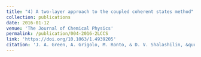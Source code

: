 ```yaml
---
title: "4) A two-layer approach to the coupled coherent states method"
collection: publications
date: 2016-01-12
venue: 'The Journal of Chemical Physics'
permalink: /publication/004-2016-2LCCS
link: 'https://doi.org/10.1063/1.4939205'
citation: 'J. A. Green, A. Grigolo, M. Ronto, & D. V. Shalashilin, &quot;A two-layer approach to the coupled coherent states method&quot;, <i>J. Chem. Phys.</i>, 2016, <b>144</b>, 024111'
---
```

